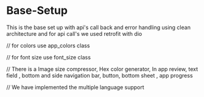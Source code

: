 # Base-Setup
This is the base set up with api's call back and error handling using clean architecture and for api call's we used retrofit with dio

// for colors use app_colors class 


// for font size use font_size class


// There is a Image size compressor, Hex color generator, In app review, text field
   , bottom and side navigation bar, button, bottom sheet , app progress

// We have implemented the multiple language support 